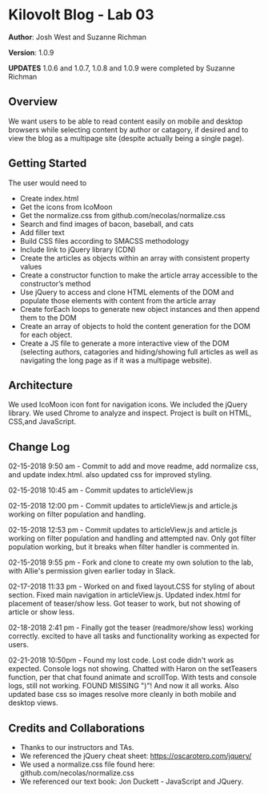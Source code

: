 # Kilovolt Blog - Lab 03

**Author**: Josh West and Suzanne Richman

**Version**: 1.0.9

**UPDATES** 1.0.6 and 1.0.7, 1.0.8 and 1.0.9 were completed by Suzanne Richman 

## Overview

We want users to be able to read content easily on mobile and desktop browsers while selecting content by author or catagory, if desired and to view the blog as a multipage site (despite actually being a single page).


## Getting Started

The user would need to 
* Create index.html
* Get the icons from IcoMoon
* Get the normalize.css from github.com/necolas/normalize.css
* Search and find images of bacon, baseball, and cats
* Add filler text
* Build CSS files according to SMACSS methodology
* Include link to jQuery library (CDN)
* Create the articles as objects within an array with consistent property values
* Create a constructor function to make the article array accessible to the constructor’s method
* Use jQuery to access and clone HTML elements of the DOM and populate those elements with content from the article array
* Create forEach loops to generate new object instances and then append them to the DOM
* Create an array of objects to hold the content generation for the DOM for each object.
* Create a JS file to generate a more interactive view of the DOM (selecting authors, catagories and hiding/showing full articles as well as navigating the long page as if it was a multipage website).

## Architecture

We used IcoMoon icon font for navigation icons. We included the jQuery library. We used Chrome to analyze and inspect. Project is built on HTML, CSS,and JavaScript.

## Change Log

02-15-2018 9:50 am - Commit to add and move readme, add normalize css, and update index.html. also updated css for improved styling.

02-15-2018 10:45 am - Commit updates to articleView.js

02-15-2018 12:00 pm - Commit updates to articleView.js and article.js working on filter population and handling.

02-15-2018 12:53 pm - Commit updates to articleView.js and article.js working on filter population and handling and attempted nav. Only got filter population working, but it breaks when filter handler is commented in.

02-15-2018 9:55 pm - Fork and clone to create my own solution to the lab, with Allie's permission given earlier today in Slack.

02-17-2018  11:33 pm - Worked on and fixed layout.CSS for styling of about section. Fixed main navigation in articleView.js. Updated index.html for placement of teaser/show less. Got teaser to work, but not showing of article or show less. 

02-18-2018 2:41 pm - Finally got the teaser (readmore/show less) working correctly. excited to have all tasks and functionality working as expected for users.

02-21-2018 10:50pm - Found my lost code. Lost code didn't work as expected. Console logs not showing. Chatted with Haron on the setTeasers function, per that chat found animate and scrollTop. With tests and console logs, still not working. FOUND MISSING ")"! And now it all works. Also updated base css so images resolve more cleanly in both mobile and desktop views.

## Credits and Collaborations

* Thanks to our instructors and TAs. 
* We referenced the jQuery cheat sheet: https://oscarotero.com/jquery/
* We used a normalize.css file found here: github.com/necolas/normalize.css
* We referenced our text book: Jon Duckett - JavaScript and JQuery.